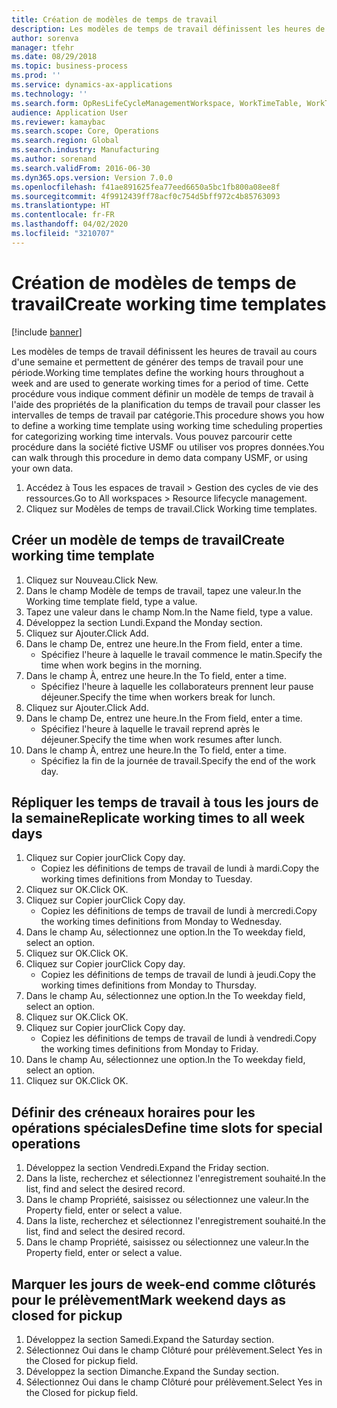 ```yaml
---
title: Création de modèles de temps de travail
description: Les modèles de temps de travail définissent les heures de travail au cours d'une semaine et permettent de générer des temps de travail pour une période.
author: sorenva
manager: tfehr
ms.date: 08/29/2018
ms.topic: business-process
ms.prod: ''
ms.service: dynamics-ax-applications
ms.technology: ''
ms.search.form: OpResLifeCycleManagementWorkspace, WorkTimeTable, WorkTimeCopyDayDialog
audience: Application User
ms.reviewer: kamaybac
ms.search.scope: Core, Operations
ms.search.region: Global
ms.search.industry: Manufacturing
ms.author: sorenand
ms.search.validFrom: 2016-06-30
ms.dyn365.ops.version: Version 7.0.0
ms.openlocfilehash: f41ae891625fea77eed6650a5bc1fb800a08ee8f
ms.sourcegitcommit: 4f9912439ff78acf0c754d5bff972c4b85763093
ms.translationtype: HT
ms.contentlocale: fr-FR
ms.lasthandoff: 04/02/2020
ms.locfileid: "3210707"
---
```

# <a name="create-working-time-templates"></a><span data-ttu-id="bd96d-103">Création de modèles de temps de travail</span><span class="sxs-lookup"><span data-stu-id="bd96d-103">Create working time templates</span></span>

[!include [banner](../../includes/banner.md)]

<span data-ttu-id="bd96d-104">Les modèles de temps de travail définissent les heures de travail au cours d'une semaine et permettent de générer des temps de travail pour une période.</span><span class="sxs-lookup"><span data-stu-id="bd96d-104">Working time templates define the working hours throughout a week and are used to generate working times for a period of time.</span></span> <span data-ttu-id="bd96d-105">Cette procédure vous indique comment définir un modèle de temps de travail à l'aide des propriétés de la planification du temps de travail pour classer les intervalles de temps de travail par catégorie.</span><span class="sxs-lookup"><span data-stu-id="bd96d-105">This procedure shows you how to define a working time template using working time scheduling properties for categorizing working time intervals.</span></span> <span data-ttu-id="bd96d-106">Vous pouvez parcourir cette procédure dans la société fictive USMF ou utiliser vos propres données.</span><span class="sxs-lookup"><span data-stu-id="bd96d-106">You can walk through this procedure in demo data company USMF, or using your own data.</span></span>

1. <span data-ttu-id="bd96d-107">Accédez à Tous les espaces de travail > Gestion des cycles de vie des ressources.</span><span class="sxs-lookup"><span data-stu-id="bd96d-107">Go to All workspaces > Resource lifecycle management.</span></span>
2. <span data-ttu-id="bd96d-108">Cliquez sur Modèles de temps de travail.</span><span class="sxs-lookup"><span data-stu-id="bd96d-108">Click Working time templates.</span></span>

## <a name="create-working-time-template"></a><span data-ttu-id="bd96d-109">Créer un modèle de temps de travail</span><span class="sxs-lookup"><span data-stu-id="bd96d-109">Create working time template</span></span>
1. <span data-ttu-id="bd96d-110">Cliquez sur Nouveau.</span><span class="sxs-lookup"><span data-stu-id="bd96d-110">Click New.</span></span>
2. <span data-ttu-id="bd96d-111">Dans le champ Modèle de temps de travail, tapez une valeur.</span><span class="sxs-lookup"><span data-stu-id="bd96d-111">In the Working time template field, type a value.</span></span>
3. <span data-ttu-id="bd96d-112">Tapez une valeur dans le champ Nom.</span><span class="sxs-lookup"><span data-stu-id="bd96d-112">In the Name field, type a value.</span></span>
4. <span data-ttu-id="bd96d-113">Développez la section Lundi.</span><span class="sxs-lookup"><span data-stu-id="bd96d-113">Expand the Monday section.</span></span>
5. <span data-ttu-id="bd96d-114">Cliquez sur Ajouter.</span><span class="sxs-lookup"><span data-stu-id="bd96d-114">Click Add.</span></span>
6. <span data-ttu-id="bd96d-115">Dans le champ De, entrez une heure.</span><span class="sxs-lookup"><span data-stu-id="bd96d-115">In the From field, enter a time.</span></span>
    * <span data-ttu-id="bd96d-116">Spécifiez l'heure à laquelle le travail commence le matin.</span><span class="sxs-lookup"><span data-stu-id="bd96d-116">Specify the time when work begins in the morning.</span></span>  
7. <span data-ttu-id="bd96d-117">Dans le champ À, entrez une heure.</span><span class="sxs-lookup"><span data-stu-id="bd96d-117">In the To field, enter a time.</span></span>
    * <span data-ttu-id="bd96d-118">Spécifiez l'heure à laquelle les collaborateurs prennent leur pause déjeuner.</span><span class="sxs-lookup"><span data-stu-id="bd96d-118">Specify the time when workers break for lunch.</span></span>  
8. <span data-ttu-id="bd96d-119">Cliquez sur Ajouter.</span><span class="sxs-lookup"><span data-stu-id="bd96d-119">Click Add.</span></span>
9. <span data-ttu-id="bd96d-120">Dans le champ De, entrez une heure.</span><span class="sxs-lookup"><span data-stu-id="bd96d-120">In the From field, enter a time.</span></span>
    * <span data-ttu-id="bd96d-121">Spécifiez l'heure à laquelle le travail reprend après le déjeuner.</span><span class="sxs-lookup"><span data-stu-id="bd96d-121">Specify the time when work resumes after lunch.</span></span>  
10. <span data-ttu-id="bd96d-122">Dans le champ À, entrez une heure.</span><span class="sxs-lookup"><span data-stu-id="bd96d-122">In the To field, enter a time.</span></span>
    * <span data-ttu-id="bd96d-123">Spécifiez la fin de la journée de travail.</span><span class="sxs-lookup"><span data-stu-id="bd96d-123">Specify the end of the work day.</span></span>  

## <a name="replicate-working-times-to-all-week-days"></a><span data-ttu-id="bd96d-124">Répliquer les temps de travail à tous les jours de la semaine</span><span class="sxs-lookup"><span data-stu-id="bd96d-124">Replicate working times to all week days</span></span>
1. <span data-ttu-id="bd96d-125">Cliquez sur Copier jour</span><span class="sxs-lookup"><span data-stu-id="bd96d-125">Click Copy day.</span></span>
    * <span data-ttu-id="bd96d-126">Copiez les définitions de temps de travail de lundi à mardi.</span><span class="sxs-lookup"><span data-stu-id="bd96d-126">Copy the working times definitions from Monday to Tuesday.</span></span>  
2. <span data-ttu-id="bd96d-127">Cliquez sur OK.</span><span class="sxs-lookup"><span data-stu-id="bd96d-127">Click OK.</span></span>
3. <span data-ttu-id="bd96d-128">Cliquez sur Copier jour</span><span class="sxs-lookup"><span data-stu-id="bd96d-128">Click Copy day.</span></span>
    * <span data-ttu-id="bd96d-129">Copiez les définitions de temps de travail de lundi à mercredi.</span><span class="sxs-lookup"><span data-stu-id="bd96d-129">Copy the working times definitions from Monday to Wednesday.</span></span>  
4. <span data-ttu-id="bd96d-130">Dans le champ Au, sélectionnez une option.</span><span class="sxs-lookup"><span data-stu-id="bd96d-130">In the To weekday field, select an option.</span></span>
5. <span data-ttu-id="bd96d-131">Cliquez sur OK.</span><span class="sxs-lookup"><span data-stu-id="bd96d-131">Click OK.</span></span>
6. <span data-ttu-id="bd96d-132">Cliquez sur Copier jour</span><span class="sxs-lookup"><span data-stu-id="bd96d-132">Click Copy day.</span></span>
    * <span data-ttu-id="bd96d-133">Copiez les définitions de temps de travail de lundi à jeudi.</span><span class="sxs-lookup"><span data-stu-id="bd96d-133">Copy the working times definitions from Monday to Thursday.</span></span>  
7. <span data-ttu-id="bd96d-134">Dans le champ Au, sélectionnez une option.</span><span class="sxs-lookup"><span data-stu-id="bd96d-134">In the To weekday field, select an option.</span></span>
8. <span data-ttu-id="bd96d-135">Cliquez sur OK.</span><span class="sxs-lookup"><span data-stu-id="bd96d-135">Click OK.</span></span>
9. <span data-ttu-id="bd96d-136">Cliquez sur Copier jour</span><span class="sxs-lookup"><span data-stu-id="bd96d-136">Click Copy day.</span></span>
    * <span data-ttu-id="bd96d-137">Copiez les définitions de temps de travail de lundi à vendredi.</span><span class="sxs-lookup"><span data-stu-id="bd96d-137">Copy the working times definitions from Monday to Friday.</span></span>  
10. <span data-ttu-id="bd96d-138">Dans le champ Au, sélectionnez une option.</span><span class="sxs-lookup"><span data-stu-id="bd96d-138">In the To weekday field, select an option.</span></span>
11. <span data-ttu-id="bd96d-139">Cliquez sur OK.</span><span class="sxs-lookup"><span data-stu-id="bd96d-139">Click OK.</span></span>

## <a name="define-time-slots-for-special-operations"></a><span data-ttu-id="bd96d-140">Définir des créneaux horaires pour les opérations spéciales</span><span class="sxs-lookup"><span data-stu-id="bd96d-140">Define time slots for special operations</span></span>
1. <span data-ttu-id="bd96d-141">Développez la section Vendredi.</span><span class="sxs-lookup"><span data-stu-id="bd96d-141">Expand the Friday section.</span></span>
2. <span data-ttu-id="bd96d-142">Dans la liste, recherchez et sélectionnez l'enregistrement souhaité.</span><span class="sxs-lookup"><span data-stu-id="bd96d-142">In the list, find and select the desired record.</span></span>
3. <span data-ttu-id="bd96d-143">Dans le champ Propriété, saisissez ou sélectionnez une valeur.</span><span class="sxs-lookup"><span data-stu-id="bd96d-143">In the Property field, enter or select a value.</span></span>
4. <span data-ttu-id="bd96d-144">Dans la liste, recherchez et sélectionnez l'enregistrement souhaité.</span><span class="sxs-lookup"><span data-stu-id="bd96d-144">In the list, find and select the desired record.</span></span>
5. <span data-ttu-id="bd96d-145">Dans le champ Propriété, saisissez ou sélectionnez une valeur.</span><span class="sxs-lookup"><span data-stu-id="bd96d-145">In the Property field, enter or select a value.</span></span>

## <a name="mark-weekend-days-as-closed-for-pickup"></a><span data-ttu-id="bd96d-146">Marquer les jours de week-end comme clôturés pour le prélèvement</span><span class="sxs-lookup"><span data-stu-id="bd96d-146">Mark weekend days as closed for pickup</span></span>
1. <span data-ttu-id="bd96d-147">Développez la section Samedi.</span><span class="sxs-lookup"><span data-stu-id="bd96d-147">Expand the Saturday section.</span></span>
2. <span data-ttu-id="bd96d-148">Sélectionnez Oui dans le champ Clôturé pour prélèvement.</span><span class="sxs-lookup"><span data-stu-id="bd96d-148">Select Yes in the Closed for pickup field.</span></span>
3. <span data-ttu-id="bd96d-149">Développez la section Dimanche.</span><span class="sxs-lookup"><span data-stu-id="bd96d-149">Expand the Sunday section.</span></span>
4. <span data-ttu-id="bd96d-150">Sélectionnez Oui dans le champ Clôturé pour prélèvement.</span><span class="sxs-lookup"><span data-stu-id="bd96d-150">Select Yes in the Closed for pickup field.</span></span>

